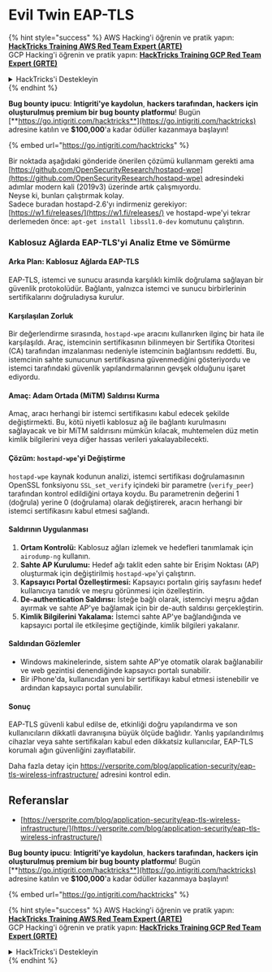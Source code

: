 # Evil Twin EAP-TLS

{% hint style="success" %}
AWS Hacking'i öğrenin ve pratik yapın:<img src="/.gitbook/assets/arte.png" alt="" data-size="line">[**HackTricks Training AWS Red Team Expert (ARTE)**](https://training.hacktricks.xyz/courses/arte)<img src="/.gitbook/assets/arte.png" alt="" data-size="line">\
GCP Hacking'i öğrenin ve pratik yapın: <img src="/.gitbook/assets/grte.png" alt="" data-size="line">[**HackTricks Training GCP Red Team Expert (GRTE)**<img src="/.gitbook/assets/grte.png" alt="" data-size="line">](https://training.hacktricks.xyz/courses/grte)

<details>

<summary>HackTricks'i Destekleyin</summary>

* [**abonelik planlarını**](https://github.com/sponsors/carlospolop) kontrol edin!
* **💬 [**Discord grubuna**](https://discord.gg/hRep4RUj7f) veya [**telegram grubuna**](https://t.me/peass) katılın ya da **Twitter'da** 🐦 [**@hacktricks\_live**](https://twitter.com/hacktricks\_live)**'ı takip edin.**
* **Hacking ipuçlarını paylaşmak için** [**HackTricks**](https://github.com/carlospolop/hacktricks) ve [**HackTricks Cloud**](https://github.com/carlospolop/hacktricks-cloud) github reposuna PR gönderin.

</details>
{% endhint %}

<img src="../../.gitbook/assets/i3.png" alt="" data-size="original">\
**Bug bounty ipucu**: **Intigriti'ye kaydolun**, **hackers tarafından, hackers için oluşturulmuş premium bir bug bounty platformu**! Bugün [**https://go.intigriti.com/hacktricks**](https://go.intigriti.com/hacktricks) adresine katılın ve **$100,000**'a kadar ödüller kazanmaya başlayın!

{% embed url="https://go.intigriti.com/hacktricks" %}

Bir noktada aşağıdaki gönderide önerilen çözümü kullanmam gerekti ama [https://github.com/OpenSecurityResearch/hostapd-wpe](https://github.com/OpenSecurityResearch/hostapd-wpe) adresindeki adımlar modern kali (2019v3) üzerinde artık çalışmıyordu.\
Neyse ki, bunları çalıştırmak kolay.\
Sadece buradan hostapd-2.6'yı indirmeniz gerekiyor: [https://w1.fi/releases/](https://w1.fi/releases/) ve hostapd-wpe'yi tekrar derlemeden önce: `apt-get install libssl1.0-dev` komutunu çalıştırın.

### Kablosuz Ağlarda EAP-TLS'yi Analiz Etme ve Sömürme

#### Arka Plan: Kablosuz Ağlarda EAP-TLS
EAP-TLS, istemci ve sunucu arasında karşılıklı kimlik doğrulama sağlayan bir güvenlik protokolüdür. Bağlantı, yalnızca istemci ve sunucu birbirlerinin sertifikalarını doğruladıysa kurulur.

#### Karşılaşılan Zorluk
Bir değerlendirme sırasında, `hostapd-wpe` aracını kullanırken ilginç bir hata ile karşılaşıldı. Araç, istemcinin sertifikasının bilinmeyen bir Sertifika Otoritesi (CA) tarafından imzalanması nedeniyle istemcinin bağlantısını reddetti. Bu, istemcinin sahte sunucunun sertifikasına güvenmediğini gösteriyordu ve istemci tarafındaki güvenlik yapılandırmalarının gevşek olduğunu işaret ediyordu.

#### Amaç: Adam Ortada (MiTM) Saldırısı Kurma
Amaç, aracı herhangi bir istemci sertifikasını kabul edecek şekilde değiştirmekti. Bu, kötü niyetli kablosuz ağ ile bağlantı kurulmasını sağlayacak ve bir MiTM saldırısını mümkün kılacak, muhtemelen düz metin kimlik bilgilerini veya diğer hassas verileri yakalayabilecekti.

#### Çözüm: `hostapd-wpe`'yi Değiştirme
`hostapd-wpe` kaynak kodunun analizi, istemci sertifikası doğrulamasının OpenSSL fonksiyonu `SSL_set_verify` içindeki bir parametre (`verify_peer`) tarafından kontrol edildiğini ortaya koydu. Bu parametrenin değerini 1 (doğrula) yerine 0 (doğrulama) olarak değiştirerek, aracın herhangi bir istemci sertifikasını kabul etmesi sağlandı.

#### Saldırının Uygulanması
1. **Ortam Kontrolü:** Kablosuz ağları izlemek ve hedefleri tanımlamak için `airodump-ng` kullanın.
2. **Sahte AP Kurulumu:** Hedef ağı taklit eden sahte bir Erişim Noktası (AP) oluşturmak için değiştirilmiş `hostapd-wpe`'yi çalıştırın.
3. **Kapsayıcı Portal Özelleştirmesi:** Kapsayıcı portalın giriş sayfasını hedef kullanıcıya tanıdık ve meşru görünmesi için özelleştirin.
4. **De-authentication Saldırısı:** İsteğe bağlı olarak, istemciyi meşru ağdan ayırmak ve sahte AP'ye bağlamak için bir de-auth saldırısı gerçekleştirin.
5. **Kimlik Bilgilerini Yakalama:** İstemci sahte AP'ye bağlandığında ve kapsayıcı portal ile etkileşime geçtiğinde, kimlik bilgileri yakalanır.

#### Saldırıdan Gözlemler
- Windows makinelerinde, sistem sahte AP'ye otomatik olarak bağlanabilir ve web gezintisi denendiğinde kapsayıcı portalı sunabilir.
- Bir iPhone'da, kullanıcıdan yeni bir sertifikayı kabul etmesi istenebilir ve ardından kapsayıcı portal sunulabilir.

#### Sonuç
EAP-TLS güvenli kabul edilse de, etkinliği doğru yapılandırma ve son kullanıcıların dikkatli davranışına büyük ölçüde bağlıdır. Yanlış yapılandırılmış cihazlar veya sahte sertifikaları kabul eden dikkatsiz kullanıcılar, EAP-TLS korumalı ağın güvenliğini zayıflatabilir.

Daha fazla detay için https://versprite.com/blog/application-security/eap-tls-wireless-infrastructure/ adresini kontrol edin.

## Referanslar
* [https://versprite.com/blog/application-security/eap-tls-wireless-infrastructure/](https://versprite.com/blog/application-security/eap-tls-wireless-infrastructure/)

<img src="../../.gitbook/assets/i3.png" alt="" data-size="original">\
**Bug bounty ipucu**: **Intigriti'ye kaydolun**, **hackers tarafından, hackers için oluşturulmuş premium bir bug bounty platformu**! Bugün [**https://go.intigriti.com/hacktricks**](https://go.intigriti.com/hacktricks) adresine katılın ve **$100,000**'a kadar ödüller kazanmaya başlayın!

{% embed url="https://go.intigriti.com/hacktricks" %}

{% hint style="success" %}
AWS Hacking'i öğrenin ve pratik yapın:<img src="/.gitbook/assets/arte.png" alt="" data-size="line">[**HackTricks Training AWS Red Team Expert (ARTE)**](https://training.hacktricks.xyz/courses/arte)<img src="/.gitbook/assets/arte.png" alt="" data-size="line">\
GCP Hacking'i öğrenin ve pratik yapın: <img src="/.gitbook/assets/grte.png" alt="" data-size="line">[**HackTricks Training GCP Red Team Expert (GRTE)**<img src="/.gitbook/assets/grte.png" alt="" data-size="line">](https://training.hacktricks.xyz/courses/grte)

<details>

<summary>HackTricks'i Destekleyin</summary>

* [**abonelik planlarını**](https://github.com/sponsors/carlospolop) kontrol edin!
* **💬 [**Discord grubuna**](https://discord.gg/hRep4RUj7f) veya [**telegram grubuna**](https://t.me/peass) katılın ya da **Twitter'da** 🐦 [**@hacktricks\_live**](https://twitter.com/hacktricks\_live)**'ı takip edin.**
* **Hacking ipuçlarını paylaşmak için** [**HackTricks**](https://github.com/carlospolop/hacktricks) ve [**HackTricks Cloud**](https://github.com/carlospolop/hacktricks-cloud) github reposuna PR gönderin.

</details>
{% endhint %}
